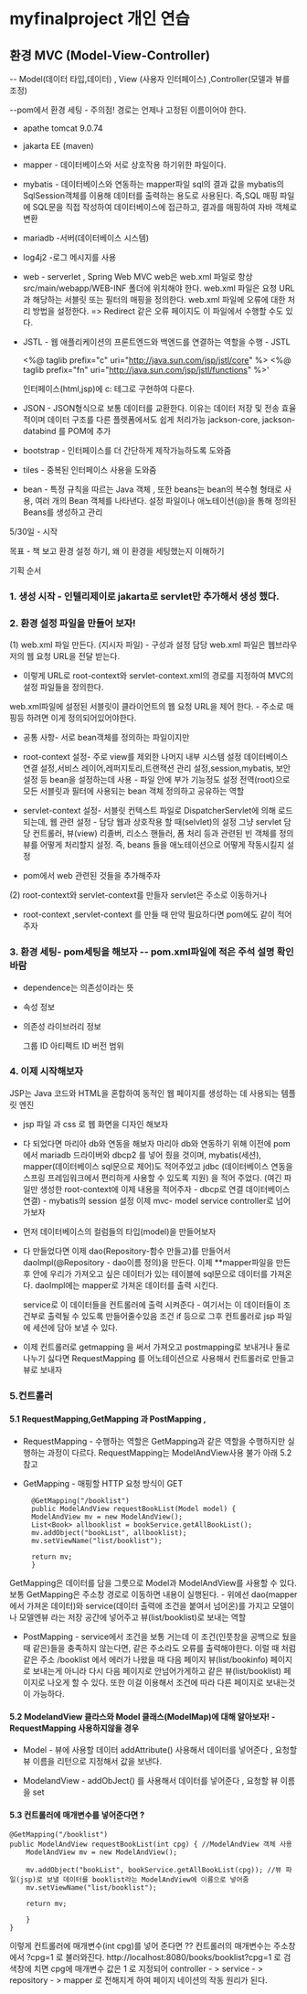 # myfinalproject 개인 연습

## 환경 MVC (Model-View-Controller) 
-- Model(데이터 타입,데이터) , View (사용자 인터페이스) ,Controller(모델과 뷰를 조정)

--pom에서 환경 세팅 - 주의점! 경로는 언제나 고정된 이름이어야 한다.
* apathe tomcat 9.0.74
* jakarta EE (maven)

* mapper - 데이터베이스와 서로 상호작용 하기위한 파일이다.

* mybatis - 데이터베이스와 연동하는 mapper파일 sql의 결과 값을 mybatis의 SqlSession객체를 이용해
            데이터를 출력하는 용도로 사용된다. 
          즉,SQL 매핑 파일에 SQL문을 직접 작성하여 데이터베이스에 접근하고, 결과를 매핑하여 자바 객체로 변환

* mariadb -서버(데이터베이스 시스템)

* log4j2 -로그 메시지를 사용

* web - serverlet , Spring Web MVC
web은 web.xml 파일로 항상 src/main/webapp/WEB-INF 폴더에 위치해야 한다.
web.xml 파일은 요청 URL과 해당하는 서블릿 또는 필터의 매핑을 정의한다.
web.xml 파일에 오류에 대한 처리 방법을 설정한다. => Redirect 같은 오류 페이지도 이 파일에서 수행할 수도 있다.

* JSTL - 웹 애플리케이션의 프론트엔드와 백엔드를 연결하는 역할을 수행 - JSTL

  <%@ taglib prefix="c" uri="http://java.sun.com/jsp/jstl/core" %> 
  <%@ taglib prefix="fn" uri="http://java.sun.com/jsp/jstl/functions" %>'

   인터페이스(html,jsp)에 c: 테그로 구현하여 다룬다.

* JSON - JSON형식으로 보통 데이터를 교환한다. 이유는 데이터 저장 및 전송 효율적이며 데이터 구조를 다른 플렛폼에서도 쉽게 처리가능 
jackson-core, jackson-databind 를 POM에 추가

* bootstrap  - 인터페이스를 더 간단하게 제작가능하도록 도와줌

* tiles  -  중복된 인터페이스 사용을 도와줌

* bean  - 특정 규칙을 따르는 Java 객체 , 또한 beans는 bean의 복수형 형태로 사용, 여러 개의 Bean 객체를 나타낸다.
  설정 파일이나 애노테이션(@)을 통해 정의된 Beans를 생성하고 관리 








5/30일 - 시작

목표 - 책 보고 환경 설정 하기, 왜 이 환경을 세팅했는지 이해하기 

기획 순서
### 1. 생성 시작 - 인텔리제이로 jakarta로 servlet만 추가해서 생성 했다. 


### 2. 환경 설정 파일을 만들어 보자! 

(1) web.xml 파일 만든다.   (지시자 파일) - 구성과 설정 담당
 web.xml 파일은 웹브라우저의 웹 요청 URL을 전달 받는다.
 - 이렇게 URL로 root-context와 servlet-context.xml의 경로를 지정하여 MVC의 설정 파일들을 정의한다.
 
 web.xml파일에 설정된 서블릿이 클라이언트의 웹 요청 URL을 제어 한다. - 주소로 매핑등 하려면 이게 정의되어있어야한다.
 - 공통 사항- 서로 bean객체를 정의하는 파일이지만

 - root-context 설정- 주로 view를 제외한 나머지 내부 시스템 설정 
    데이터베이스 연결 설정,서비스 레이어,레퍼지토리,트랜잭션 관리 설정,session,mybatis, 보안 설정 등 
    bean을 설정하는데 사용 - 파일 안에 부가 기능정도 설정
    전역(root)으로 모든 서블릿과 필터에 사용되는 bean 객체 정의하고 공유하는 역할

 - servlet-context 설정- 서블릿 컨텍스트 파일로 DispatcherServlet에 의해 로드 되는데,
  웹 관련 설정 - 담당 웹과 상호작용 할 때(selvlet)의 설정
  그냥 servlet 담당 컨트롤러, 뷰(view) 리졸버, 리소스 핸들러, 폼 처리 등과 관련된 빈 객체를 정의
  뷰를 어떻게 처리할지 설정. 즉,  beans 들을 애노테이션으로 어떻게 작동시킬지 설정
 

 - pom에서 web 관련된 것들을 추가해주자


(2) root-context와 servlet-context를 만들자
 servlet은 주소로 이동하거나 



 - root-context ,servlet-context 를 만들 때 만약 필요하다면 pom에도 같이 적어주자 


### 3. 환경 세팅- pom세팅을 해보자  -- pom.xml파일에 적은 주석 설명 확인바람
* dependence는 의존성이라는 뜻  
* <properties> 속성 정보</properties>
* <dependence> 의존성 라이브러리 정보 </dependence>
  
  <dependency>
    <groupId>그룹 ID</groupId>
    <artifactId>아티펙트 ID</artifactId>
    <version>버전</version>
    <scope>범위</scope>
  </dependency>




### 4. 이제 시작해보자 
JSP는 Java 코드와 HTML을 혼합하여 동적인 웹 페이지를 생성하는 데 사용되는 템플릿 엔진
* jsp 파일 과 css 로 웹 화면을 디자인 해보자

* 다 되었다면 마리아 db와 연동을 해보자 
  마리아 db와 연동하기 위해 이전에 pom에서 mariadb 드라이버와 dbcp2 를 넣어 줬을 것이며,
  mybatis(세션), mapper(데이터베이스 sql문으로 제어)도 적어주었고 
  jdbc (데이터베이스 연동을 스프링 프레임워크에서 편리하게 사용할 수 있도록 지원) 을 적어 주었다.
  (여긴 파일만 생성한 root-context에 이제 내용을 적어주자 - dbcp로 연결 데이터베이스 연결)
                                                  - mybatis의 session 설정 
 이제 mvc- model service controller로 넘어가보자

* 먼저 데이터베이스의 컬럼들의 타입(model)을 만들어보자

* 다 만들었다면 이제 dao(Repository-함수 만들고)를 만들어서 
   daoImpl(@Repository - dao이름 정의)을 만든다.
   이제 **mapper파일을 만든 후 안에 우리가 가져오고 싶은 데이터가 있는 테이블에 sql문으로 데이터를 가져온다. 
   daoImpl에는 mapper로 가져온 데이터를 출력 시킨다.

  service로 이 데이터들을 컨트롤러에 출력 시켜준다 - 여기서는 이 데이터들이 조건부로 출력될 수 있도록 만들어줄수있음
  조건 if 등으로 그후 컨트롤러로 jsp 파일에 세션에 담아 보낼 수 있다.
  
* 이제 컨트롤러로 getmapping 을 써서 가져오고 postmapping로 보내거나   둘로 나누기 싫다면 RequestMapping 를 어노테이션으로 사용해서
  컨트롤러로 만들고 뷰로 보내자


### 5.컨트롤러

#### 5.1  RequestMapping,GetMapping 과 PostMapping ,
*  RequestMapping - 수행하는 역할은 GetMapping과 같은 역할을 수행하지만 실행하는 과정이 다르다.
                    RequestMapping는 ModelAndView사용 불가 
                    아래 5.2 참고

* GetMapping  - 매핑할 HTTP 요청 방식이 GET
        
        @GetMapping("/booklist")
        public ModelAndView requestBookList(Model model) { 
        ModelAndView mv = new ModelAndView();
        List<Book> allbooklist = bookService.getAllBookList();
        mv.addObject("bookList", allbooklist); 
        mv.setViewName("list/booklist");

        return mv;
        }
GetMapping은 데이터를 담을 그릇으로 Model과 ModelAndView를 사용할 수 있다.
보통 GetMapping은 주소창 경로로 이동하면 내용이 실행된다. - 위에선 dao(mapper에서 가져온 데이터)와 
    service(데이터 출력에 조건을 붙여서 넘어온)를 가지고 모델이나 모델엔뷰 라는 저장 공간에 넣어주고 
    뷰(list/booklist)로 보내는 역할


* PostMapping - service에서 조건을 보통 거는데 이 조건(인풋창을 공백으로 뒀을 때 같은)들을 충족하지 않는다면,
                같은 주소라도 오류를 출력해야한다. 이럴 때 처럼 같은 주소 /booklist 에서 에러가 나왔을 때
                다음 페이지 뷰(list/bookinfo) 페이지로 보내는게 아니라 
                다시 다음 페이지로 안넘어가게하고 같은 뷰(list/booklist) 페이지로 나오게 할 수 있다.
                또한 이걸 이용해서 조건에 따라 다른 페이지로 보내는것이 가능하다.



#### 5.2 ModelandView 클라스와 Model 클래스(ModelMap)에 대해 알아보자! - RequestMapping 사용하지않을 경우

* Model         - 뷰에 사용할 데이터 addAttribute() 사용해서 데이터를 넣어준다 ,
                   요청할 뷰 이름을 리턴으로 지정해서 값을 보낸다.

* ModelandView  - addObJect() 를 사용해서 데이터를 넣어준다 ,
                    요청할 뷰 이름을 set


#### 5.3 컨트롤러에 매개변수를 넣어준다면 ?  


    @GetMapping("/booklist")
    public ModelAndView requestBookList(int cpg) { //ModelAndView 객체 사용
        ModelAndView mv = new ModelAndView();

        mv.addObject("bookList", bookService.getAllBookList(cpg)); //뷰 파일(jsp)로 보낼 데이터를 booklist라는 ModelAndView에 이름으로 넣어줌
        mv.setViewName("list/booklist");

        return mv;

        }
    }

이렇게 컨트롤러에 매개변수(int cpg)를 넣어 준다면 ?? 컨트롤러의 매개변수는 주소창에서 ?cpg=1 로 불러와진다.
http://localhost:8080/books/booklist?cpg=1 로 검색창에 치면 cpg에 매개변수 값은 1 로 지정되어 
controller - > service - > repository - > mapper 로 전해지게 하여 페이지 네이션의 작동 원리가 된다.








